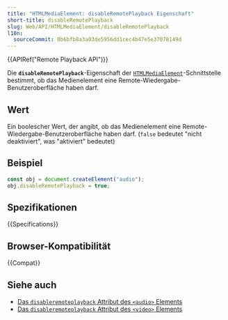 ```yaml
---
title: "HTMLMediaElement: disableRemotePlayback Eigenschaft"
short-title: disableRemotePlayback
slug: Web/API/HTMLMediaElement/disableRemotePlayback
l10n:
  sourceCommit: 0b6bfb8a3a03de5956dd1cec4b47e5e37078149d
---
```


{{APIRef("Remote Playback API")}}

Die **`disableRemotePlayback`**-Eigenschaft der [`HTMLMediaElement`](/de/docs/Web/API/HTMLMediaElement)-Schnittstelle bestimmt, ob das Medienelement eine Remote-Wiedergabe-Benutzeroberfläche haben darf.

## Wert

Ein boolescher Wert, der angibt, ob das Medienelement eine Remote-Wiedergabe-Benutzeroberfläche haben darf. (`false` bedeutet "nicht deaktiviert", was "aktiviert" bedeutet)

## Beispiel

```js
const obj = document.createElement("audio");
obj.disableRemotePlayback = true;
```

## Spezifikationen

{{Specifications}}

## Browser-Kompatibilität

{{Compat}}

## Siehe auch

- [Das `disableremoteplayback` Attribut des `<audio>` Elements](/de/docs/Web/HTML/Element/audio#disableremoteplayback)
- [Das `disableremoteplayback` Attribut des `<video>` Elements](/de/docs/Web/HTML/Element/video#disableremoteplayback)
